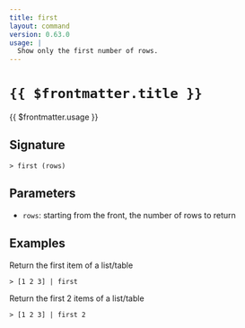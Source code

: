 ```yaml
---
title: first
layout: command
version: 0.63.0
usage: |
  Show only the first number of rows.
---
```


# `{{ $frontmatter.title }}`

<div style='white-space: pre-wrap;'>{{ $frontmatter.usage }}</div>

## Signature

```> first (rows)```

## Parameters

 -  `rows`: starting from the front, the number of rows to return

## Examples

Return the first item of a list/table
```shell
> [1 2 3] | first
```

Return the first 2 items of a list/table
```shell
> [1 2 3] | first 2
```
